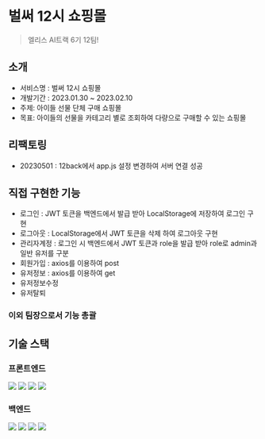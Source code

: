# 벌써 12시 쇼핑몰

> 엘리스 AI트랙 6기 12팀!

## 소개

- 서비스명 : 벌써 12시 쇼핑몰
- 개발기간 : 2023.01.30 ~ 2023.02.10
- 주제: 아이들 선물 단체 구매 쇼핑몰
- 목표: 아이들의 선물을 카테고리 별로 조회하여 다량으로 구매할 수 있는 쇼핑몰

## 리팩토링

- 20230501 : 12back에서 app.js 설정 변경하여 서버 연결 성공

## 직접 구현한 기능

- 로그인 : JWT 토큰을 백엔드에서 발급 받아 LocalStorage에 저장하여 로그인 구현
- 로그아웃 : LocalStorage에서 JWT 토큰을 삭제 하여 로그아웃 구현
- 관리자계정 : 로그인 시 백엔드에서 JWT 토큰과 role을 발급 받아 role로 admin과 일반 유저를 구분
- 회원가입 : axios를 이용하여 post
- 유저정보 : axios를 이용하여 get
- 유저정보수정
- 유저탈퇴

### 이외 팀장으로서 기능 총괄

## 기술 스택

### 프론트엔드

<div> 
  <img src="https://img.shields.io/badge/html5-E34F26?style=for-the-badge&logo=html5&logoColor=white"> 
  <img src="https://img.shields.io/badge/css-1572B6?style=for-the-badge&logo=css3&logoColor=white"> 
  <img src="https://img.shields.io/badge/javascript-F7DF1E?style=for-the-badge&logo=javascript&logoColor=black"> 
  <img src="https://img.shields.io/badge/react-61DAFB?style=for-the-badge&logo=react&logoColor=black"> 
</div>

### 백엔드

<div> 
  <img src="https://img.shields.io/badge/javascript-F7DF1E?style=for-the-badge&logo=javascript&logoColor=black">
  <img src="https://img.shields.io/badge/node.js-339933?style=for-the-badge&logo=Node.js&logoColor=white">
  <img src="https://img.shields.io/badge/express-000000?style=for-the-badge&logo=express&logoColor=white">
  <img src="https://img.shields.io/badge/mongoDB-47A248?style=for-the-badge&logo=MongoDB&logoColor=white">
</div>
